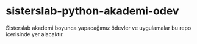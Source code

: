 # sisterslab-python-akademi-odev
Sisterslab akademi boyunca yapacağımız ödevler ve uygulamalar bu repo içerisinde yer alacaktır.
